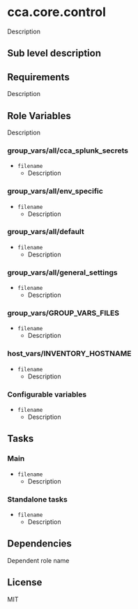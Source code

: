 cca.core.control
=========

Description

## Sub level description

Requirements
------------

Description

Role Variables
--------------

Description

### group_vars/all/cca_splunk_secrets
* `filename`
  * Description

### group_vars/all/env_specific
* `filename`
  * Description

### group_vars/all/default
* `filename`
  * Description

### group_vars/all/general_settings
* `filename`
  * Description

### group_vars/GROUP_VARS_FILES
* `filename`
  * Description

### host_vars/INVENTORY_HOSTNAME
* `filename`
  * Description

### Configurable variables
* `filename`
  * Description


Tasks
------------

### Main
* `filename`
  * Description

### Standalone tasks
* `filename`
  * Description

Dependencies
------------

Dependent role name

License
-------

MIT